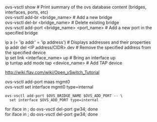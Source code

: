 ovs-vsctl show                               # Print summary of the ovs database content (bridges, interfaces, ports, etc)  
ovs-vsctl add-br <bridge_name>               # Add a new bridge  
ovs-vsctl del-br <bridge_name>               # Delete existing bridge  
ovs-vsctl add-port <bridge_name> <port_name> # Add a new port in the specified bridge  
  
ip a (= 'ip addr' = 'ip address')            # Displays addresses and their properties  
ip addr del <IP address/CIDR> dev <device>   # Remove the specified address from the specified device  
ip set link <interface_name> up              # Bring an interface up  
ip tuntap add mode tap <device_name>         # Add TAP device  
  
http://wiki.flav.com/wiki/Open_vSwitch_Tutorial  
  
ovs-vsctl add-port maas mgmt0  
ovs-vsctl set interface mgmt0 type=internal  
  
    ovs-vsctl add-port $OVS_BRIDGE_NAME $OVS_ADD_PORT -- \  
      set interface $OVS_ADD_PORT type=internal  
      
for iface in ; do ovs-vsctl del-port gw34; done  
for iface in ; do ovs-vsctl del-port gw34; done  
